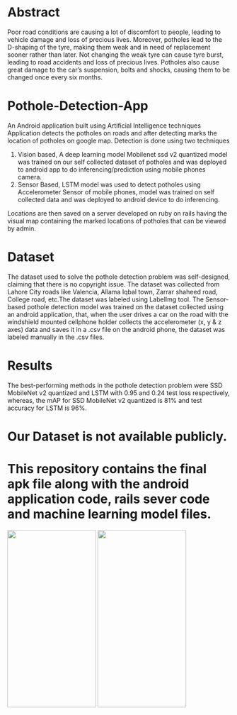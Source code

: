 # Abstract
Poor road conditions are causing a lot of discomfort to people, leading to vehicle damage and loss of precious lives. Moreover, potholes lead to the D-shaping of the tyre, making them weak and in need of replacement sooner rather than later. Not changing the weak tyre can cause tyre burst, leading to road accidents and loss of precious lives. Potholes also cause great damage to the car’s suspension, bolts and shocks, causing them to be changed once every six months.

# Pothole-Detection-App
An Android application built using Artificial Intelligence techniques
Application detects the potholes on roads and after detecting marks the location of potholes on google map.
Detection is done using two techniques 
1. Vision based,
   A deep learning model Mobilenet ssd v2 quantized model was trained on our self collected dataset of potholes and was deployed to android app to do inferencing/prediction using mobile phones camera.
2. Sensor Based,
   LSTM model was used to detect potholes using Accelerometer Sensor of mobile phones, model was trained on self collected data and was deployed to android device to do inferencing.   

Locations are then saved on a server developed on ruby on rails having the visual map containing the marked locations of potholes that can be viewed by admin.
   

# Dataset
The dataset used to solve the pothole detection problem was self-designed, claiming that there is no copyright issue. The dataset was collected from Lahore City roads like Valencia, Allama Iqbal town, Zarrar shaheed road, College road, etc.The dataset was labeled using LabelImg tool.
The Sensor-based pothole detection model was trained on the dataset collected using an android application, that, when the user drives a car on the road with the windshield mounted cellphone holder collects the accelerometer (x, y & z axes) data and saves it in a .csv file on the android phone, the dataset was labeled manually in the .csv files. 

# Results
The best-performing methods in the pothole detection problem were SSD MobileNet v2 quantized and LSTM with 0.95 and 0.24 test loss respectively, whereas, the mAP for SSD MobileNet v2 quantized is 81% and test accuracy for LSTM is 96%.

# Our Dataset is not available publicly.

# This repository contains the final apk file along with the android application code, rails sever code and machine learning model files.

<p float= "left">
<img src="https://github.com/hamzatanvir/pothole-detection/blob/master/pictures/Picture%202.png" width="200" height="400"/> 
<img src="https://github.com/hamzatanvir/pothole-detection/blob/master/pictures/Picture%203.png" width="200" height="400"/> 
</p>








